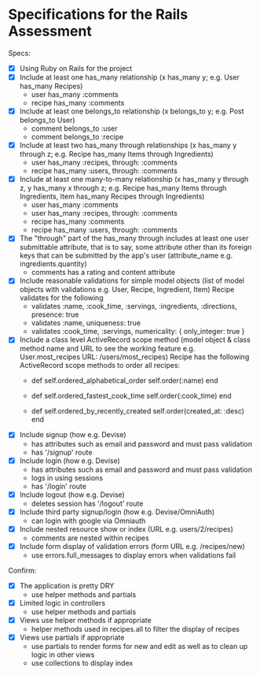 # Specifications for the Rails Assessment

Specs:
- [x] Using Ruby on Rails for the project
- [x] Include at least one has_many relationship (x has_many y; e.g. User has_many Recipes)
    - user has_many :comments
    - recipe has_many :comments
- [x] Include at least one belongs_to relationship (x belongs_to y; e.g. Post belongs_to User)
    - comment belongs_to :user
    - comment belongs_to :recipe
- [x] Include at least two has_many through relationships (x has_many y through z; e.g. Recipe has_many Items through Ingredients)
    - user has_many :recipes, through: :comments
    - recipe has_many :users, through: :comments
- [x] Include at least one many-to-many relationship (x has_many y through z, y has_many x through z; e.g. Recipe has_many Items through Ingredients, Item has_many Recipes through Ingredients)
    - user has_many :comments
    - user has_many :recipes, through: :comments
    - recipe has_many :comments
    - recipe has_many :users, through: :comments
- [x] The "through" part of the has_many through includes at least one user submittable attribute, that is to say, some attribute other than its foreign keys that can be submitted by the app's user (attribute_name e.g. ingredients.quantity)
    - comments has a rating and content attribute
- [x] Include reasonable validations for simple model objects (list of model objects with validations e.g. User, Recipe, Ingredient, Item)
    Recipe validates for the following
    - validates :name, :cook_time, :servings, :ingredients, :directions, presence: true
    - validates :name, uniqueness: true
    - validates :cook_time, :servings, numericality: { only_integer: true }
- [x] Include a class level ActiveRecord scope method (model object & class method name and URL to see the working feature e.g. User.most_recipes URL: /users/most_recipes)
    Recipe has the following ActiveRecord scope methods to order all recipes:
    - def self.ordered_alphabetical_order
        self.order(:name)
      end

   -  def self.ordered_fastest_cook_time
        self.order(:cook_time)
      end

    - def self.ordered_by_recently_created
        self.order(created_at: :desc)
      end
- [x] Include signup (how e.g. Devise)
    - has attributes such as email and password and must pass validation
    - has '/signup' route 
- [x] Include login (how e.g. Devise)
    - has attributes such as email and password and must pass validation
    - logs in using sessions
    - has '/login' route 
- [x] Include logout (how e.g. Devise)
    - deletes session
    has '/logout' route
- [x] Include third party signup/login (how e.g. Devise/OmniAuth)
    - can login with google via Omniauth
- [x] Include nested resource show or index (URL e.g. users/2/recipes)
    - comments are nested within recipes
- [x] Include form display of validation errors (form URL e.g. /recipes/new)
    - use errors.full_messages to display errors when validations fail

Confirm:
- [x] The application is pretty DRY
    - use helper methods and partials
- [x] Limited logic in controllers
    - use helper methods and partials
- [x] Views use helper methods if appropriate
    - helper methods used in recipes.all to filter the display of recipes
- [x] Views use partials if appropriate
    - use partials to render forms for new and edit as well as to clean up logic in other views
    - use collections to display index